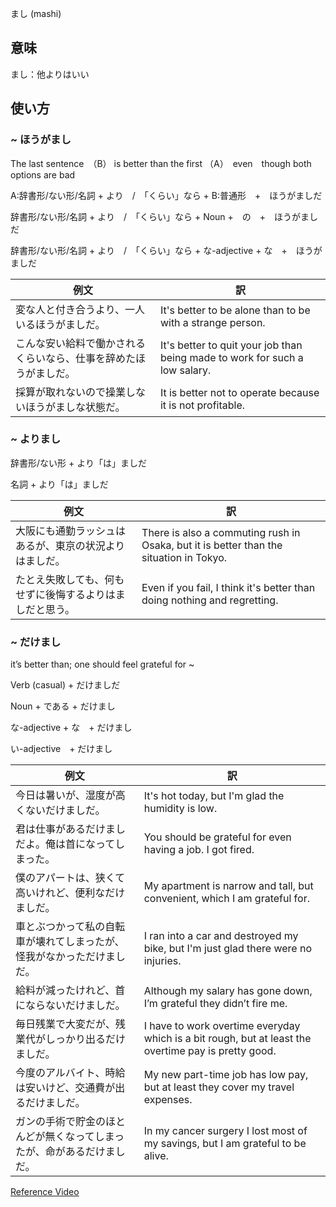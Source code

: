 まし (mashi)

## 意味

まし：他よりはいい

## 使い方

### ~ ほうがまし

The last sentence　（B） is better than the first （A）　even　though both options are bad

A:辞書形/ない形/名詞   + より　/　「くらい」なら   +   B:普通形　+　ほうがましだ

辞書形/ない形/名詞    + より　/　「くらい」なら   +   Noun +　の　+　ほうがましだ

辞書形/ない形/名詞    + より　/　「くらい」なら   +   な-adjective + な　+　ほうがましだ

|例文|訳|
| --- | --- |
|変な人と付き合うより、一人いるほうがましだ。|It's better to be alone than to be with a strange person.|
|こんな安い給料で働かされるくらいなら、仕事を辞めたほうがましだ。|It's better to quit your job than being made to work for such a low salary.|
|採算が取れないので操業しないほうがましな状態だ。|It is better not to operate because it is not profitable.|

### ~ よりまし

辞書形/ない形   +   より「は」ましだ

名詞   +   より「は」ましだ

|例文|訳|
| --- | --- |
|大阪にも通勤ラッシュはあるが、東京の状況よりはましだ。|There is also a commuting rush in Osaka, but it is better than the situation in Tokyo.|
|たとえ失敗しても、何もせずに後悔するよりはましだと思う。|Even if you fail, I think it's better than doing nothing and regretting.|

### ~ だけまし

it’s better than; one should feel grateful for ~

Verb (casual)	+   だけましだ

Noun + である   +  だけまし

な-adjective + な　+  だけまし

い-adjective　+  だけまし


|例文|訳|
| --- | --- |
|今日は暑いが、湿度が高くないだけましだ。|It's hot today, but I'm glad the humidity is low.|
|君は仕事があるだけましだよ。俺は首になってしまった。|You should be grateful for even having a job. I got fired.|
|僕のアパートは、狭くて高いけれど、便利なだけましだ。|My apartment is narrow and tall, but convenient, which I am grateful for.|
|車とぶつかって私の自転車が壊れてしまったが、怪我がなかっただけましだ。|I ran into a car and destroyed my bike, but I'm just glad there were no injuries.|
|給料が減ったけれど、首にならないだけましだ。|Although my salary has gone down, I’m grateful they didn’t fire me.|
|毎日残業で大変だが、残業代がしっかり出るだけましだ。|I have to work overtime everyday which is a bit rough, but at least the overtime pay is pretty good.|
|今度のアルバイト、時給は安いけど、交通費が出るだけましだ。|My new part-time job has low pay, but at least they cover my travel expenses.|
|ガンの手術で貯金のほとんどが無くなってしまったが、命があるだけましだ。|In my cancer surgery I lost most of my savings, but I am grateful to be alive.|

[Reference Video](https://www.youtube.com/watch?v=l-HQ5pVianc)